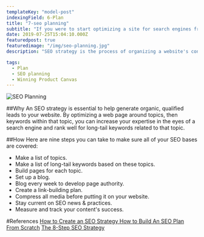 ```yaml
---
templateKey: "model-post"
indexingField: 6-Plan
title: "7-seo planning"
subtitle: "If you were to start optimizing a site for search engines from ground up, what would you do?"
date: 2019-07-25T15:04:10.000Z
featuredpost: true
featuredimage: "/img/seo-planning.jpg"
description: "SEO strategy is the process of organizing a website's content by topic, which helps search engines like Google understand a user's intent when searching."

tags:
  - Plan
  - SEO planning
  - Winning Product Canvas
---
```


![SEO Planning](/img/seo-planning.jpg)

##Why
An SEO strategy is essential to help generate organic, qualified leads to your website. By optimizing a web page around topics, then keywords within that topic, you can increase your expertise in the eyes of a search engine and rank well for long-tail keywords related to that topic.

##How
Here are nine steps you can take to make sure all of your SEO bases are covered:

- Make a list of topics.
- Make a list of long-tail keywords based on these topics.
- Build pages for each topic.
- Set up a blog.
- Blog every week to develop page authority.
- Create a link-building plan.
- Compress all media before putting it on your website.
- Stay current on SEO news & practices.
- Measure and track your content's success.

#References
[How to Create an SEO Strategy ](https://blog.hubspot.com/marketing/seo-strategy)
[How to Build An SEO Plan From Scratch](https://www.quicksprout.com/seo-planning/)
[The 8-Step SEO Strategy](https://moz.com/blog/the-8step-seo-strategy-step-1-define-your-target-audience-and-their-needs)

